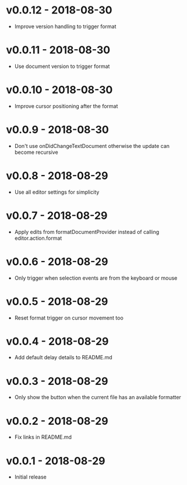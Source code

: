 # v0.0.12 - 2018-08-30
- Improve version handling to trigger format

# v0.0.11 - 2018-08-30
- Use document version to trigger format

# v0.0.10 - 2018-08-30
- Improve cursor positioning after the format

# v0.0.9 - 2018-08-30
- Don't use onDidChangeTextDocument otherwise the update can become recursive

# v0.0.8 - 2018-08-29
- Use all editor settings for simplicity

# v0.0.7 - 2018-08-29
- Apply edits from formatDocumentProvider instead of calling editor.action.format

# v0.0.6 - 2018-08-29
- Only trigger when selection events are from the keyboard or mouse

# v0.0.5 - 2018-08-29
- Reset format trigger on cursor movement too

# v0.0.4 - 2018-08-29
- Add default delay details to README.md

# v0.0.3 - 2018-08-29
- Only show the button when the current file has an available formatter

# v0.0.2 - 2018-08-29
- Fix links in README.md

# v0.0.1 - 2018-08-29
- Initial release
